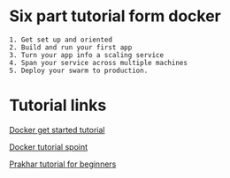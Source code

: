 # Six part tutorial form docker

    1. Get set up and oriented
    2. Build and run your first app
    3. Turn your app info a scaling service
    4. Span your service across multiple machines
    5. Deploy your swarm to production.

# Tutorial links

[Docker get started tutorial](https://docs.docker.com/get-started/)

[Docker tutorial spoint](https://www.tutorialspoint.com/docker/)

[Prakhar tutorial for beginners](https://prakhar.me/docker-curriculum/)

